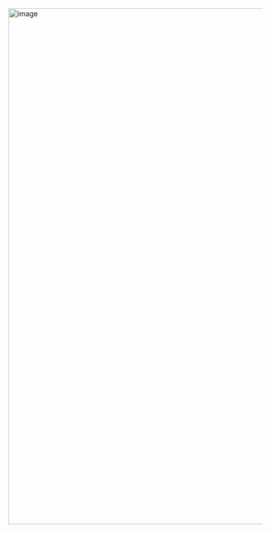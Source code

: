 <img width="1024" alt="image" src="https://github.com/ishika2201/NASDAQ_stockprediction_LSTM/assets/97585000/e9530607-b1c0-4d23-8d46-1439a0d4cbe5">
